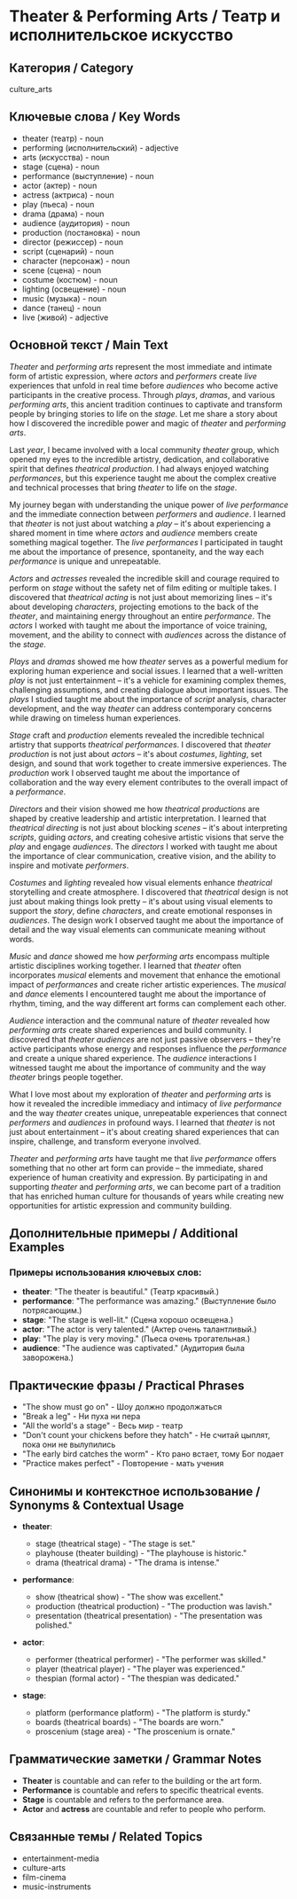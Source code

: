 # Theater & Performing Arts / Театр и исполнительское искусство

## Категория / Category
culture_arts

## Ключевые слова / Key Words
- theater (театр) - noun
- performing (исполнительский) - adjective
- arts (искусства) - noun
- stage (сцена) - noun
- performance (выступление) - noun
- actor (актер) - noun
- actress (актриса) - noun
- play (пьеса) - noun
- drama (драма) - noun
- audience (аудитория) - noun
- production (постановка) - noun
- director (режиссер) - noun
- script (сценарий) - noun
- character (персонаж) - noun
- scene (сцена) - noun
- costume (костюм) - noun
- lighting (освещение) - noun
- music (музыка) - noun
- dance (танец) - noun
- live (живой) - adjective

## Основной текст / Main Text

*Theater* and *performing* *arts* represent the most immediate and intimate form of artistic expression, where *actors* and *performers* create *live* experiences that unfold in real time before *audiences* who become active participants in the creative process. Through *plays*, *dramas*, and various *performing* *arts*, this ancient tradition continues to captivate and transform people by bringing stories to life on the *stage*. Let me share a story about how I discovered the incredible power and magic of *theater* and *performing* *arts*.

Last *year*, I became involved with a local community *theater* group, which opened my eyes to the incredible artistry, dedication, and collaborative spirit that defines *theatrical* *production*. I had always enjoyed watching *performances*, but this experience taught me about the complex creative and technical processes that bring *theater* to life on the *stage*.

My journey began with understanding the unique power of *live* *performance* and the immediate connection between *performers* and *audience*. I learned that *theater* is not just about watching a *play* – it's about experiencing a shared moment in time where *actors* and *audience* members create something magical together. The *live* *performances* I participated in taught me about the importance of presence, spontaneity, and the way each *performance* is unique and unrepeatable.

*Actors* and *actresses* revealed the incredible skill and courage required to perform on *stage* without the safety net of film editing or multiple takes. I discovered that *theatrical* *acting* is not just about memorizing lines – it's about developing *characters*, projecting emotions to the back of the *theater*, and maintaining energy throughout an entire *performance*. The *actors* I worked with taught me about the importance of voice training, movement, and the ability to connect with *audiences* across the distance of the *stage*.

*Plays* and *dramas* showed me how *theater* serves as a powerful medium for exploring human experience and social issues. I learned that a well-written *play* is not just entertainment – it's a vehicle for examining complex themes, challenging assumptions, and creating dialogue about important issues. The *plays* I studied taught me about the importance of *script* analysis, character development, and the way *theater* can address contemporary concerns while drawing on timeless human experiences.

*Stage* craft and *production* elements revealed the incredible technical artistry that supports *theatrical* *performances*. I discovered that *theater* *production* is not just about *actors* – it's about *costumes*, *lighting*, set design, and sound that work together to create immersive experiences. The *production* work I observed taught me about the importance of collaboration and the way every element contributes to the overall impact of a *performance*.

*Directors* and their vision showed me how *theatrical* *productions* are shaped by creative leadership and artistic interpretation. I learned that *theatrical* *directing* is not just about blocking *scenes* – it's about interpreting *scripts*, guiding *actors*, and creating cohesive artistic visions that serve the *play* and engage *audiences*. The *directors* I worked with taught me about the importance of clear communication, creative vision, and the ability to inspire and motivate *performers*.

*Costumes* and *lighting* revealed how visual elements enhance *theatrical* storytelling and create atmosphere. I discovered that *theatrical* design is not just about making things look pretty – it's about using visual elements to support the *story*, define *characters*, and create emotional responses in *audiences*. The design work I observed taught me about the importance of detail and the way visual elements can communicate meaning without words.

*Music* and *dance* showed me how *performing* *arts* encompass multiple artistic disciplines working together. I learned that *theater* often incorporates *musical* elements and movement that enhance the emotional impact of *performances* and create richer artistic experiences. The *musical* and *dance* elements I encountered taught me about the importance of rhythm, timing, and the way different art forms can complement each other.

*Audience* interaction and the communal nature of *theater* revealed how *performing* *arts* create shared experiences and build community. I discovered that *theater* *audiences* are not just passive observers – they're active participants whose energy and responses influence the *performance* and create a unique shared experience. The *audience* interactions I witnessed taught me about the importance of community and the way *theater* brings people together.

What I love most about my exploration of *theater* and *performing* *arts* is how it revealed the incredible immediacy and intimacy of *live* *performance* and the way *theater* creates unique, unrepeatable experiences that connect *performers* and *audiences* in profound ways. I learned that *theater* is not just about entertainment – it's about creating shared experiences that can inspire, challenge, and transform everyone involved.

*Theater* and *performing* *arts* have taught me that *live* *performance* offers something that no other art form can provide – the immediate, shared experience of human creativity and expression. By participating in and supporting *theater* and *performing* *arts*, we can become part of a tradition that has enriched human culture for thousands of years while creating new opportunities for artistic expression and community building.

## Дополнительные примеры / Additional Examples

### Примеры использования ключевых слов:
- **theater**: "The theater is beautiful." (Театр красивый.)
- **performance**: "The performance was amazing." (Выступление было потрясающим.)
- **stage**: "The stage is well-lit." (Сцена хорошо освещена.)
- **actor**: "The actor is very talented." (Актер очень талантливый.)
- **play**: "The play is very moving." (Пьеса очень трогательная.)
- **audience**: "The audience was captivated." (Аудитория была заворожена.)

## Практические фразы / Practical Phrases

- "The show must go on" - Шоу должно продолжаться
- "Break a leg" - Ни пуха ни пера
- "All the world's a stage" - Весь мир - театр
- "Don't count your chickens before they hatch" - Не считай цыплят, пока они не вылупились
- "The early bird catches the worm" - Кто рано встает, тому Бог подает
- "Practice makes perfect" - Повторение - мать учения

## Синонимы и контекстное использование / Synonyms & Contextual Usage

- **theater**: 
  - stage (theatrical stage) - "The stage is set."
  - playhouse (theater building) - "The playhouse is historic."
  - drama (theatrical drama) - "The drama is intense."

- **performance**: 
  - show (theatrical show) - "The show was excellent."
  - production (theatrical production) - "The production was lavish."
  - presentation (theatrical presentation) - "The presentation was polished."

- **actor**: 
  - performer (theatrical performer) - "The performer was skilled."
  - player (theatrical player) - "The player was experienced."
  - thespian (formal actor) - "The thespian was dedicated."

- **stage**: 
  - platform (performance platform) - "The platform is sturdy."
  - boards (theatrical boards) - "The boards are worn."
  - proscenium (stage area) - "The proscenium is ornate."

## Грамматические заметки / Grammar Notes

- **Theater** is countable and can refer to the building or the art form.
- **Performance** is countable and refers to specific theatrical events.
- **Stage** is countable and refers to the performance area.
- **Actor** and **actress** are countable and refer to people who perform.

## Связанные темы / Related Topics

- entertainment-media
- culture-arts
- film-cinema
- music-instruments

